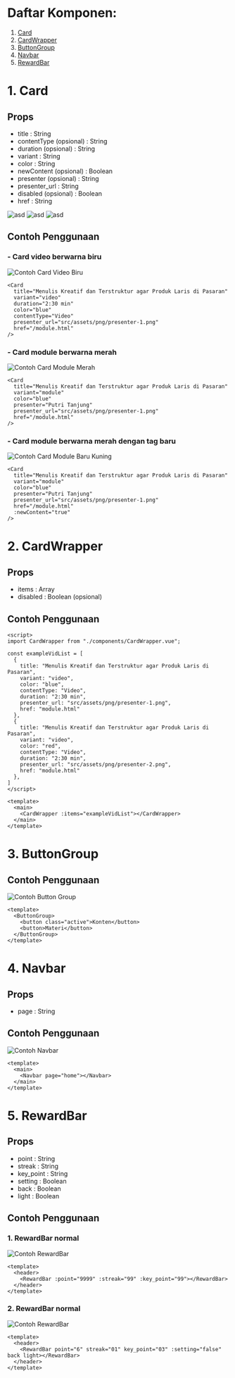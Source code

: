 # **Daftar Komponen**:
1. [Card](#1-Card)
2. [CardWrapper](#2-CardWrapper)
3. [ButtonGroup](#3-ButtonGroup)
4. [Navbar](#4-Navbar)
5. [RewardBar](#5-RewardBar)

# 1. Card

## Props
- title : String
- contentType (opsional) : String
- duration (opsional) : String
- variant : String
- color : String
- newContent (opsional) : Boolean
- presenter (opsional) : String
- presenter_url : String
- disabled (opsional) : Boolean
- href : String

![asd](https://raw.githubusercontent.com/renalditri/kuncie-ui/main/tutorial/explanation-3.png)
![asd](https://raw.githubusercontent.com/renalditri/kuncie-ui/main/tutorial/explanation-2.png)
![asd](https://raw.githubusercontent.com/renalditri/kuncie-ui/main/tutorial/explanation-1.jpg)
## Contoh Penggunaan

### - Card video berwarna biru

![Contoh Card Video Biru](https://raw.githubusercontent.com/renalditri/kuncie-ui/main/tutorial/video-blue.png)
```
<Card
  title="Menulis Kreatif dan Terstruktur agar Produk Laris di Pasaran"
  variant="video"
  duration="2:30 min"
  color="blue"
  contentType="Video"
  presenter_url="src/assets/png/presenter-1.png"
  href="/module.html"
/>

```
### - Card module berwarna merah
![Contoh Card Module Merah](https://raw.githubusercontent.com/renalditri/kuncie-ui/main/tutorial/module-red.jpg)

```
<Card
  title="Menulis Kreatif dan Terstruktur agar Produk Laris di Pasaran"
  variant="module"
  color="blue"
  presenter="Putri Tanjung"
  presenter_url="src/assets/png/presenter-1.png"
  href="/module.html"
/>
```
### - Card module berwarna merah dengan tag baru
![Contoh Card Module Baru Kuning](https://raw.githubusercontent.com/renalditri/kuncie-ui/main/tutorial/new-yellow.jpg)
```
<Card
  title="Menulis Kreatif dan Terstruktur agar Produk Laris di Pasaran"
  variant="module"
  color="blue"
  presenter="Putri Tanjung"
  presenter_url="src/assets/png/presenter-1.png"
  href="/module.html"
  :newContent="true"
/>
```

# 2. CardWrapper

## Props
- items : Array
- disabled : Boolean (opsional)

## Contoh Penggunaan
```
<script>
import CardWrapper from "./components/CardWrapper.vue";

const exampleVidList = [
  {
    title: "Menulis Kreatif dan Terstruktur agar Produk Laris di Pasaran",
    variant: "video",
    color: "blue",
    contentType: "Video",
    duration: "2:30 min",
    presenter_url: "src/assets/png/presenter-1.png",
    href: "module.html"
  },
  {
    title: "Menulis Kreatif dan Terstruktur agar Produk Laris di Pasaran",
    variant: "video",
    color: "red",
    contentType: "Video",
    duration: "2:30 min",
    presenter_url: "src/assets/png/presenter-2.png",
    href: "module.html"
  },
]
</script>

<template>
  <main>
    <CardWrapper :items="exampleVidList"></CardWrapper>
  </main>
</template>
```

# 3. ButtonGroup
## Contoh Penggunaan
![Contoh Button Group](https://raw.githubusercontent.com/renalditri/kuncie-ui/main/tutorial/button-group.png)
```
<template>
  <ButtonGroup>
    <button class="active">Konten</button>
    <button>Materi</button>
  </ButtonGroup>
</template>
```

# 4. Navbar
## Props
- page : String
## Contoh Penggunaan
![Contoh Navbar](https://raw.githubusercontent.com/renalditri/kuncie-ui/main/tutorial/navbar.png)
```
<template>
  <main>
    <Navbar page="home"></Navbar>
  </main>
</template>
```

# 5. RewardBar
## Props
- point : String
- streak : String
- key_point : String
- setting : Boolean
- back : Boolean
- light : Boolean
## Contoh Penggunaan
### 1. RewardBar normal
![Contoh RewardBar](https://raw.githubusercontent.com/renalditri/kuncie-ui/main/tutorial/reward-bar.png)
```
<template>
  <header>
    <RewardBar :point="9999" :streak="99" :key_point="99"></RewardBar>
  </header>
</template>
```
### 2. RewardBar normal
![Contoh RewardBar](https://raw.githubusercontent.com/renalditri/kuncie-ui/main/tutorial/reward-bar-light.png)
```
<template>
  <header>
    <RewardBar point="6" streak="01" key_point="03" :setting="false" back light></RewardBar>
  </header>
</template>
```
